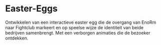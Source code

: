 # Easter-Eggs
Ontwikkelen van een interactieve easter egg die de overgang van EnoRm naar Fightclub markeert en op speelse wijze de identiteit van beide bedrijven samenbrengt. Met een verborgen animaties die de bezoeker ontdekken.
